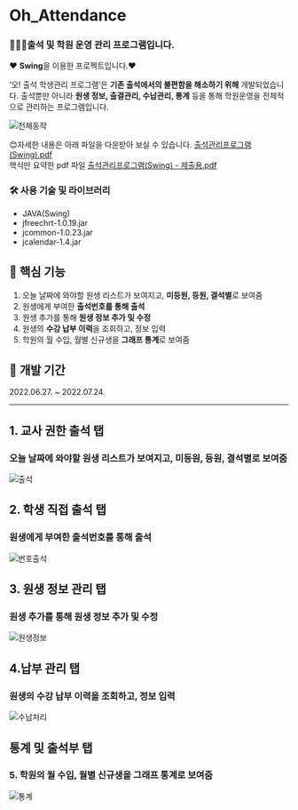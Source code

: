 # Oh_Attendance
### 👩‍👧‍👦출석 및 학원 운영 관리 프로그램입니다.

❤️ **Swing**을 이용한 프로젝트입니다.❤️

‘오! 출석 학생관리 프로그램’은 **기존 출석에서의 불편함을 해소하기 위해** 개발되었습니다.
출석뿐만 아니라 **원생 정보, 출결관리, 수납관리, 통계** 등을 통해 학원운영을 전체적으로 관리하는 프로그램입니다.

![전체동작](https://user-images.githubusercontent.com/106574819/200180248-97e6f3f6-3815-474e-a971-3e81b8d6c6af.gif)

😊자세한 내용은 아래 파일을 다운받아 보실 수 있습니다.
[출석관리프로그램(Swing).pdf](https://github.com/IrisNamu/Oh_Attendance/files/10072446/Swing.pdf)
<br>
핵식만 요약한 pdf 파일
[출석관리프로그램(Swing) - 제출용.pdf](https://github.com/IrisNamu/Oh_Attendance/files/10072448/Swing.-.pdf)


### 🛠️ 사용 기술 및 라이브러리

- JAVA(Swing)
- jfreechrt-1.0.19.jar
- jcommon-1.0.23.jar
- jcalendar-1.4.jar

## 📱 핵심 기능
1. 오늘 날짜에 와야할 원생 리스트가 보여지고, **미등원, 등원, 결석별**로 보여줌
2. 원생에게 부여한 **출석번호를 통해 출석** 
3. 원생 추가를 통해  **원생 정보 추가 및 수정** 
4. 원생의 **수강 납부 이력**을 조회하고, 정보 입력
5. 학원의 월 수입, 월별 신규생을 **그래프 통계**로 보여줌


## 📆 개발 기간
2022.06.27. ~ 2022.07.24.

---

## 1. 교사 권한 출석 탭
### 오늘 날짜에 와야할 원생 리스트가 보여지고, **미등원, 등원, 결석별**로 보여줌
![출석](https://user-images.githubusercontent.com/106574819/200180259-7525ae8a-e861-4edb-8407-46b803ac28b5.gif)
## 2. 학생 직접 출석 탭
### 원생에게 부여한 **출석번호를 통해 출석**
![번호출석](https://user-images.githubusercontent.com/106574819/200180251-3c2fc921-44cc-427f-b7e4-dda767f6bfb9.gif)
## 3. 원생 정보 관리 탭 
### 원생 추가를 통해  **원생 정보 추가 및 수정**
![원생정보](https://user-images.githubusercontent.com/106574819/200180289-441406c5-17d1-4289-be6d-05e16cd024fe.gif)
## 4.납부 관리 탭 
### 원생의 **수강 납부 이력**을 조회하고, 정보 입력
![수납처리](https://user-images.githubusercontent.com/106574819/200180275-c27f4bed-14fb-4477-a260-db660c21a4fa.gif)
## 통계 및 출석부 탭
### 5. 학원의 월 수입, 월별 신규생을 **그래프 통계**로 보여줌
![통계](https://user-images.githubusercontent.com/106574819/200180298-0f0c81f9-edcd-4b1d-a323-432ce05201aa.gif)
